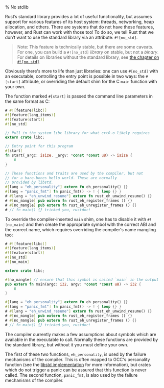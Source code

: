 % No stdlib

Rust’s standard library provides a lot of useful functionality, but assumes
support for various features of its host system: threads, networking, heap
allocation, and others. There are systems that do not have these features,
however, and Rust can work with those too! To do so, we tell Rust that we
don’t want to use the standard library via an attribute: `#![no_std]`.

> Note: This feature is technically stable, but there are some caveats. For
> one, you can build a `#![no_std]` _library_ on stable, but not a _binary_.
> For details on libraries without the standard library, see [the chapter on
> `#![no_std]`](using-rust-without-the-standard-library.html)

Obviously there's more to life than just libraries: one can use
`#[no_std]` with an executable, controlling the entry point is
possible in two ways: the `#[start]` attribute, or overriding the
default shim for the C `main` function with your own.

The function marked `#[start]` is passed the command line parameters
in the same format as C:

```rust
# #![feature(libc)]
#![feature(lang_items)]
#![feature(start)]
#![no_std]

// Pull in the system libc library for what crt0.o likely requires
extern crate libc;

// Entry point for this program
#[start]
fn start(_argc: isize, _argv: *const *const u8) -> isize {
    0
}

// These functions and traits are used by the compiler, but not
// for a bare-bones hello world. These are normally
// provided by libstd.
#[lang = "eh_personality"] extern fn eh_personality() {}
#[lang = "panic_fmt"] fn panic_fmt() -> ! { loop {} }
# #[lang = "eh_unwind_resume"] extern fn rust_eh_unwind_resume() {}
# #[no_mangle] pub extern fn rust_eh_register_frames () {}
# #[no_mangle] pub extern fn rust_eh_unregister_frames () {}
# // fn main() {} tricked you, rustdoc!
```

To override the compiler-inserted `main` shim, one has to disable it
with `#![no_main]` and then create the appropriate symbol with the
correct ABI and the correct name, which requires overriding the
compiler's name mangling too:

```rust
# #![feature(libc)]
#![feature(lang_items)]
#![feature(start)]
#![no_std]
#![no_main]

extern crate libc;

#[no_mangle] // ensure that this symbol is called `main` in the output
pub extern fn main(argc: i32, argv: *const *const u8) -> i32 {
    0
}

#[lang = "eh_personality"] extern fn eh_personality() {}
#[lang = "panic_fmt"] fn panic_fmt() -> ! { loop {} }
# #[lang = "eh_unwind_resume"] extern fn rust_eh_unwind_resume() {}
# #[no_mangle] pub extern fn rust_eh_register_frames () {}
# #[no_mangle] pub extern fn rust_eh_unregister_frames () {}
# // fn main() {} tricked you, rustdoc!
```


The compiler currently makes a few assumptions about symbols which are available
in the executable to call. Normally these functions are provided by the standard
library, but without it you must define your own.

The first of these two functions, `eh_personality`, is used by the failure
mechanisms of the compiler. This is often mapped to GCC's personality function
(see the [libstd implementation][unwind] for more information), but crates
which do not trigger a panic can be assured that this function is never
called. The second function, `panic_fmt`, is also used by the failure
mechanisms of the compiler.

[unwind]: https://github.com/rust-lang/rust/blob/master/src/libstd/sys/common/unwind/gcc.rs
